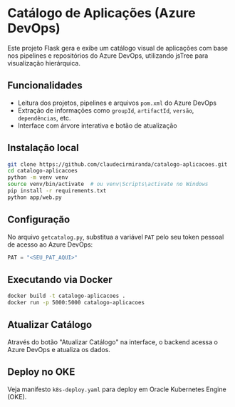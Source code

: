 # Catálogo de Aplicações (Azure DevOps)

Este projeto Flask gera e exibe um catálogo visual de aplicações com base nos pipelines e repositórios do Azure DevOps, utilizando jsTree para visualização hierárquica.

## Funcionalidades
- Leitura dos projetos, pipelines e arquivos `pom.xml` do Azure DevOps
- Extração de informações como `groupId`, `artifactId`, `versão`, `dependências`, etc.
- Interface com árvore interativa e botão de atualização

## Instalação local
```bash
git clone https://github.com/claudecirmiranda/catalogo-aplicacoes.git
cd catalogo-aplicacoes
python -m venv venv
source venv/bin/activate  # ou venv\Scripts\activate no Windows
pip install -r requirements.txt
python app/web.py
```

## Configuração
No arquivo `getcatalog.py`, substitua a variável `PAT` pelo seu token pessoal de acesso ao Azure DevOps:
```python
PAT = "<SEU_PAT_AQUI>"
```

## Executando via Docker
```bash
docker build -t catalogo-aplicacoes .
docker run -p 5000:5000 catalogo-aplicacoes
```

## Atualizar Catálogo
Através do botão "Atualizar Catálogo" na interface, o backend acessa o Azure DevOps e atualiza os dados.

## Deploy no OKE
Veja manifesto `k8s-deploy.yaml` para deploy em Oracle Kubernetes Engine (OKE).